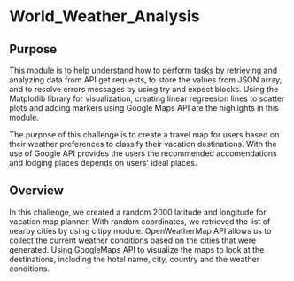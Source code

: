 # World_Weather_Analysis
## Purpose 
This module is to help understand how to perform tasks by retrieving and analyzing data from API get requests, to store the values from JSON array, and to resolve errors messages by using try and expect blocks. Using the Matplotlib library for visualization, creating linear regreesion lines to scatter plots and adding markers using Google Maps API are the highlights in this module. 

The purpose of this challenge is to create a travel map for users based on their weather preferences to classify their vacation destinations. With the use of Google API provides the users the recommended accomendations and lodging places depends on users' ideal places. 

## Overview
In this challenge, we created a random 2000 latitude and longitude for vacation map planner. With random coordinates, we retrieved the list of nearby cities by using citipy module. OpenWeatherMap API allows us to collect the current weather conditions based on the cities that were generated. Using GoogleMaps API to visualize the maps to look at the destinations, including the hotel name, city, country and the weather conditions.    